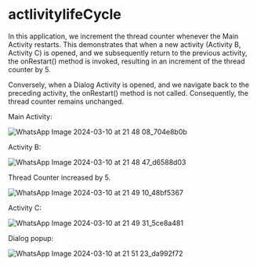 # actlivitylifeCycle
In this application, we increment the thread counter whenever the Main Activity restarts. This demonstrates that when a new activity (Activity B, Activity C) is opened, and we subsequently return to the previous activity, the onRestart() method is invoked, resulting in an increment of the thread counter by 5.

Conversely, when a Dialog Activity is opened, and we navigate back to the preceding activity, the onRestart() method is not called. Consequently, the thread counter remains unchanged.

Main Activity:

![WhatsApp Image 2024-03-10 at 21 48 08_704e8b0b](https://github.com/bkrish111/actlivitylifeCycle/assets/147780244/450aefda-95c8-4fcc-aaed-1dd682729744)

Activity B: 

![WhatsApp Image 2024-03-10 at 21 48 47_d6588d03](https://github.com/bkrish111/actlivitylifeCycle/assets/147780244/2090df71-f165-4caf-92b7-892ec017ed15)

Thread Counter increased by 5.

![WhatsApp Image 2024-03-10 at 21 49 10_48bf5367](https://github.com/bkrish111/actlivitylifeCycle/assets/147780244/66edac95-c397-4064-be9c-d936faf4c1d4)

Activity C:

![WhatsApp Image 2024-03-10 at 21 49 31_5ce8a481](https://github.com/bkrish111/actlivitylifeCycle/assets/147780244/3e91595f-1c08-41e0-83d4-9a71a1a29b8e)

Dialog popup:

![WhatsApp Image 2024-03-10 at 21 51 23_da992f72](https://github.com/bkrish111/actlivitylifeCycle/assets/147780244/e91cfff7-4cfb-44d9-9bf5-0adec10e40f2)






